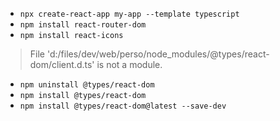 - `npx create-react-app my-app --template typescript`
- `npm install react-router-dom`
- `npm install react-icons`

> File 'd:/files/dev/web/perso/node_modules/@types/react-dom/client.d.ts' is not a module.

- `npm uninstall @types/react-dom`
- `npm install @types/react-dom`
- `npm install @types/react-dom@latest --save-dev`
